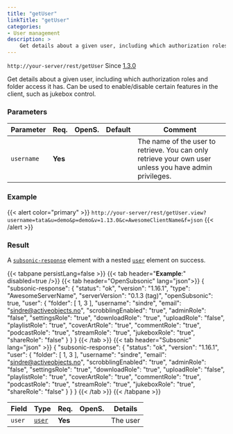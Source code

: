 ```yaml
---
title: "getUser"
linkTitle: "getUser"
categories:
- User management
description: >
    Get details about a given user, including which authorization roles and folder access it has.
---
```


`http://your-server/rest/getUser` Since [1.3.0](../../subsonic-versions)

Get details about a given user, including which authorization roles and folder access it has. Can be used to enable/disable certain features in the client, such as jukebox control.

### Parameters

| Parameter | Req. | OpenS. | Default | Comment |
| --- | --- | --- | --- | --- |
| `username` | **Yes** | |    | The name of the user to retrieve. You can only retrieve your own user unless you have admin privileges. |

### Example

{{< alert color="primary" >}} `http://your-server/rest/getUser.view?username=tata&u=demo&p=demo&v=1.13.0&c=AwesomeClientName&f=json` {{< /alert >}}

### Result

A [`subsonic-response`](../../responses/subsonic-response) element with a nested [`user`](../../responses/user) element on success.

{{< tabpane persistLang=false >}}
{{< tab header="**Example**:" disabled=true />}}
{{< tab header="OpenSubsonic" lang="json">}}
{
  "subsonic-response": {
    "status": "ok",
    "version": "1.16.1",
    "type": "AwesomeServerName",
    "serverVersion": "0.1.3 (tag)",
    "openSubsonic": true,
    "user": {
      "folder": [
          1,
          3
      ],
      "username": "sindre",
      "email": "sindre@activeobjects.no",
      "scrobblingEnabled": "true",
      "adminRole": "false",
      "settingsRole": "true",
      "downloadRole": "true",
      "uploadRole": "false",
      "playlistRole": "true",
      "coverArtRole": "true",
      "commentRole": "true",
      "podcastRole": "true",
      "streamRole": "true",
      "jukeboxRole": "true",
      "shareRole": "false"
    }
  }
}
{{< /tab >}}
{{< tab header="Subsonic" lang="json" >}}
{
  "subsonic-response": {
    "status": "ok",
    "version": "1.16.1",
    "user": {
      "folder": [
          1,
          3
      ],
      "username": "sindre",
      "email": "sindre@activeobjects.no",
      "scrobblingEnabled": "true",
      "adminRole": "false",
      "settingsRole": "true",
      "downloadRole": "true",
      "uploadRole": "false",
      "playlistRole": "true",
      "coverArtRole": "true",
      "commentRole": "true",
      "podcastRole": "true",
      "streamRole": "true",
      "jukeboxRole": "true",
      "shareRole": "false"
    }
  }
}
{{< /tab >}}
{{< /tabpane >}}

| Field |  Type | Req. | OpenS. | Details |
| --- | --- | --- | --- | --- |
| `user` | [`user`](../../responses/user) | **Yes** |     | The user |
